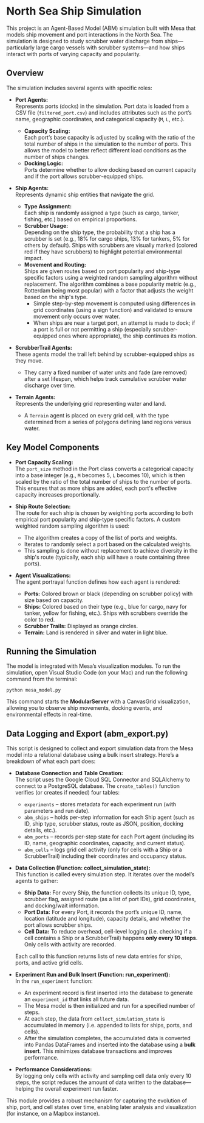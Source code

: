 # North Sea Ship Simulation

This project is an Agent-Based Model (ABM) simulation built with Mesa that models ship movement and port interactions in the North Sea. The simulation is designed to study scrubber water discharge from ships—particularly large cargo vessels with scrubber systems—and how ships interact with ports of varying capacity and popularity.

## Overview

The simulation includes several agents with specific roles:

- **Port Agents:**  
  Represents ports (docks) in the simulation. Port data is loaded from a CSV file (`filtered_port.csv`) and includes attributes such as the port’s name, geographic coordinates, and categorical capacity (`M`, `L`, etc.).  
  - **Capacity Scaling:**  
    Each port’s base capacity is adjusted by scaling with the ratio of the total number of ships in the simulation to the number of ports. This allows the model to better reflect different load conditions as the number of ships changes.
  - **Docking Logic:**  
    Ports determine whether to allow docking based on current capacity and if the port allows scrubber-equipped ships.

- **Ship Agents:**  
  Represents dynamic ship entities that navigate the grid.  
  - **Type Assignment:**  
    Each ship is randomly assigned a type (such as cargo, tanker, fishing, etc.) based on empirical proportions.  
  - **Scrubber Usage:**  
    Depending on the ship type, the probability that a ship has a scrubber is set (e.g., 18% for cargo ships, 13% for tankers, 5% for others by default). Ships with scrubbers are visually marked (colored red if they have scrubbers) to highlight potential environmental impact.
  - **Movement and Routing:**  
    Ships are given routes based on port popularity and ship-type specific factors using a weighted random sampling algorithm without replacement. The algorithm combines a base popularity metric (e.g., Rotterdam being most popular) with a factor that adjusts the weight based on the ship's type.  
    - Simple step-by-step movement is computed using differences in grid coordinates (using a sign function) and validated to ensure movement only occurs over water.
    - When ships are near a target port, an attempt is made to dock; if a port is full or not permitting a ship (especially scrubber-equipped ones where appropriate), the ship continues its motion.

- **ScrubberTrail Agents:**  
  These agents model the trail left behind by scrubber-equipped ships as they move.  
  - They carry a fixed number of water units and fade (are removed) after a set lifespan, which helps track cumulative scrubber water discharge over time.

- **Terrain Agents:**  
  Represents the underlying grid representing water and land.  
  - A `Terrain` agent is placed on every grid cell, with the type determined from a series of polygons defining land regions versus water.
    
## Key Model Components

- **Port Capacity Scaling:**  
  The `port_size` method in the Port class converts a categorical capacity into a base integer (e.g., `M` becomes 5, `L` becomes 10), which is then scaled by the ratio of the total number of ships to the number of ports. This ensures that as more ships are added, each port's effective capacity increases proportionally.

- **Ship Route Selection:**  
  The route for each ship is chosen by weighting ports according to both empirical port popularity and ship-type specific factors. A custom weighted random sampling algorithm is used:
  - The algorithm creates a copy of the list of ports and weights.
  - Iterates to randomly select a port based on the calculated weights.
  - This sampling is done without replacement to achieve diversity in the ship's route (typically, each ship will have a route containing three ports).

- **Agent Visualizations:**  
  The agent portrayal function defines how each agent is rendered:
  - **Ports:** Colored brown or black (depending on scrubber policy) with size based on capacity.
  - **Ships:** Colored based on their type (e.g., blue for cargo, navy for tanker, yellow for fishing, etc.). Ships with scrubbers override the color to red.
  - **Scrubber Trails:** Displayed as orange circles.
  - **Terrain:** Land is rendered in silver and water in light blue.

## Running the Simulation

The model is integrated with Mesa’s visualization modules. To run the simulation, open Visual Studio Code (on your Mac) and run the following command from the terminal:

```
python mesa_model.py
```

This command starts the **ModularServer** with a CanvasGrid visualization, allowing you to observe ship movements, docking events, and environmental effects in real-time.


## Data Logging and Export (abm_export.py)

This script is designed to collect and export simulation data from the Mesa model into a relational database using a bulk insert strategy. Here’s a breakdown of what each part does:

- **Database Connection and Table Creation:**  
  The script uses the Google Cloud SQL Connector and SQLAlchemy to connect to a PostgreSQL database. The `create_tables()` function verifies (or creates if needed) four tables:
  - `experiments` – stores metadata for each experiment run (with parameters and run date).
  - `abm_ships` – holds per-step information for each Ship agent (such as ID, ship type, scrubber status, route as JSON, position, docking details, etc.).
  - `abm_ports` – records per-step state for each Port agent (including its ID, name, geographic coordinates, capacity, and current status).
  - `abm_cells` – logs grid cell activity (only for cells with a Ship or a ScrubberTrail) including their coordinates and occupancy status.

- **Data Collection (Function: collect_simulation_state):**  
  This function is called every simulation step. It iterates over the model’s agents to gather:
  - **Ship Data:** For every Ship, the function collects its unique ID, type, scrubber flag, assigned route (as a list of port IDs), grid coordinates, and docking/wait information.
  - **Port Data:** For every Port, it records the port’s unique ID, name, location (latitude and longitude), capacity details, and whether the port allows scrubber ships.
  - **Cell Data:** To reduce overhead, cell-level logging (i.e. checking if a cell contains a Ship or a ScrubberTrail) happens **only every 10 steps**. Only cells with activity are recorded.

  Each call to this function returns lists of new data entries for ships, ports, and active grid cells.

- **Experiment Run and Bulk Insert (Function: run_experiment):**  
  In the `run_experiment` function:
  - An experiment record is first inserted into the database to generate an `experiment_id` that links all future data.
  - The Mesa model is then initialized and run for a specified number of steps.
  - At each step, the data from `collect_simulation_state` is accumulated in memory (i.e. appended to lists for ships, ports, and cells).
  - After the simulation completes, the accumulated data is converted into Pandas DataFrames and inserted into the database using a **bulk insert**. This minimizes database transactions and improves performance.

- **Performance Considerations:**  
  By logging only cells with activity and sampling cell data only every 10 steps, the script reduces the amount of data written to the database—helping the overall experiment run faster.

This module provides a robust mechanism for capturing the evolution of ship, port, and cell states over time, enabling later analysis and visualization (for instance, on a Mapbox instance).